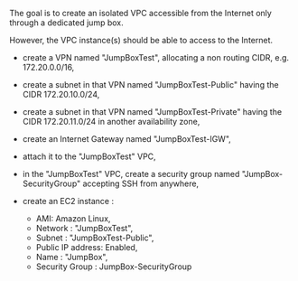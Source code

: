 The goal is to create an isolated VPC accessible from the Internet only through a dedicated jump box.

However, the VPC instance(s) should be able to access to the Internet.

- create a VPN named "JumpBoxTest", allocating a non routing CIDR, e.g. 172.20.0.0/16,
- create a subnet in that VPN named "JumpBoxTest-Public" having the CIDR 172.20.10.0/24,
- create a subnet in that VPN named "JumpBoxTest-Private" having the CIDR 172.20.11.0/24 in another availability zone,
- create an Internet Gateway named "JumpBoxTest-IGW",
- attach it to the "JumpBoxTest" VPC,

- in the "JumpBoxTest" VPC, create a security group named "JumpBox-SecurityGroup" accepting SSH from anywhere,

- create an EC2 instance :
   - AMI: Amazon Linux,
   - Network : "JumpBoxTest",
   - Subnet : "JumpBoxTest-Public",
   - Public IP address: Enabled,
   - Name : "JumpBox",
   - Security Group : JumpBox-SecurityGroup
